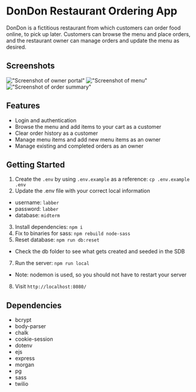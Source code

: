DonDon Restaurant Ordering App
=========

DonDon is a fictitious restaurant from which customers can order food online, to pick up later. Customers can browse the menu and place orders, and the restaurant owner can manage orders and update the menu as desired.

## Screenshots
!["Screenshot of owner portal"](https://github.com/maddyzt/food-delivery-app/blob/master/public/images/ss1.png?raw=true)
!["Screenshot of menu"](https://github.com/maddyzt/food-delivery-app/blob/master/public/images/ss2.png?raw=true)
!["Screenshot of order summary"](https://github.com/maddyzt/food-delivery-app/blob/master/public/images/ss3.png?raw=true)

## Features

- Login and authentication
- Browse the menu and add items to your cart as a customer
- Clear order history as a customer
- Manage menu items and add new menu items as an owner
- Manage existing and completed orders as an owner

## Getting Started

1. Create the `.env` by using `.env.example` as a reference: `cp .env.example .env`
2. Update the .env file with your correct local information 
  - username: `labber` 
  - password: `labber` 
  - database: `midterm`
3. Install dependencies: `npm i`
4. Fix to binaries for sass: `npm rebuild node-sass`
5. Reset database: `npm run db:reset`
  - Check the db folder to see what gets created and seeded in the SDB
7. Run the server: `npm run local`
  - Note: nodemon is used, so you should not have to restart your server
8. Visit `http://localhost:8080/`


## Dependencies

- bcrypt
- body-parser
- chalk
- cookie-session
- dotenv
- ejs
- express
- morgan
- pg
- sass
- twilio
